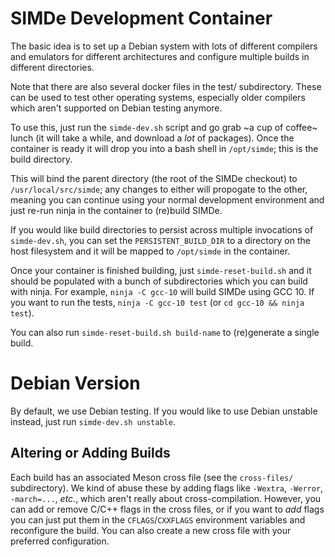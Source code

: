 # SIMDe Development Container

The basic idea is to set up a Debian system with lots of different
compilers and emulators for different architectures and configure
multiple builds in different directories.

Note that there are also several docker files in the test/
subdirectory.  These can be used to test other operating systems,
especially older compilers which aren't supported on Debian testing
anymore.

To use this, just run the `simde-dev.sh` script and go grab ~a cup of
coffee~ lunch (it will take a while, and download a *lot* of packages).
Once the container is ready it will drop you into a bash shell in
`/opt/simde`; this is the build directory.

This will bind the parent directory (the root of the SIMDe checkout)
to `/usr/local/src/simde`; any changes to either will propogate to the
other, meaning you can continue using your normal development
environment and just re-run ninja in the container to (re)build SIMDe.

If you would like build directories to persist across multiple
invocations of `simde-dev.sh`, you can set the `PERSISTENT_BUILD_DIR`
to a directory on the host filesystem and it will be mapped to
`/opt/simde` in the container.

Once your container is finished building, just `simde-reset-build.sh`
and it should be populated with a bunch of subdirectories which you can
build with ninja.  For example, `ninja -C gcc-10` will build SIMDe
using GCC 10.  If you want to run the tests, `ninja -C gcc-10 test`
(or `cd gcc-10 && ninja test`).

You can also run `simde-reset-build.sh build-name` to (re)generate a
single build.

# Debian Version

By default, we use Debian testing.  If you would like to use Debian
unstable instead, just run `simde-dev.sh unstable`.

## Altering or Adding Builds

Each build has an associated Meson cross file (see the `cross-files/`
subdirectory).  We kind of abuse these by adding flags like `-Wextra`,
`-Werror`, `-march=...`, *etc.*, which aren't really about
cross-compilation.  However, you can add or remove C/C++ flags in the
cross files, or if you want to *add* flags you can just put them in
the `CFLAGS`/`CXXFLAGS` environment variables and reconfigure the
build.  You can also create a new cross file with your preferred
configuration.
